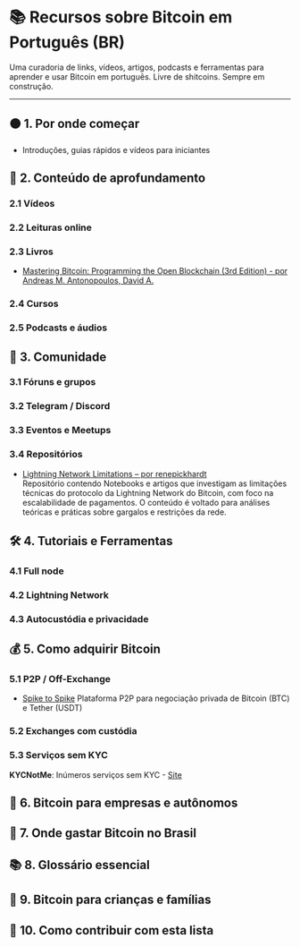 # 📚 Recursos sobre Bitcoin em Português (BR)

Uma curadoria de links, vídeos, artigos, podcasts e ferramentas para aprender e usar Bitcoin em português. Livre de shitcoins. Sempre em construção.

---

## 🟠 1. Por onde começar
- Introduções, guias rápidos e vídeos para iniciantes

## 📖 2. Conteúdo de aprofundamento

### 2.1 Vídeos
### 2.2 Leituras online
### 2.3 Livros

- [Mastering Bitcoin: Programming the Open Blockchain (3rd Edition) - por Andreas M. Antonopoulos, David A.](https://github.com/bitcoinbook/bitcoinbook)
  
### 2.4 Cursos
### 2.5 Podcasts e áudios

## 💬 3. Comunidade

### 3.1 Fóruns e grupos
### 3.2 Telegram / Discord
### 3.3 Eventos e Meetups
### 3.4 Repositórios

- [Lightning Network Limitations – por renepickhardt](https://github.com/renepickhardt/Lightning-Network-Limitations)  
  Repositório contendo Notebooks e artigos que investigam as limitações técnicas do protocolo da Lightning Network do Bitcoin, com foco na escalabilidade de pagamentos. O conteúdo é voltado para análises teóricas e práticas sobre gargalos e restrições da rede.

## 🛠️ 4. Tutoriais e Ferramentas

### 4.1 Full node
### 4.2 Lightning Network
### 4.3 Autocustódia e privacidade

## 💰 5. Como adquirir Bitcoin

### 5.1 P2P / Off-Exchange

- [Spike to Spike](https://spiketospike.com/)
  Plataforma P2P para negociação privada de Bitcoin (BTC) e Tether (USDT)
  
### 5.2 Exchanges com custódia
### 5.3 Serviços sem KYC

**KYCNotMe**: Inúmeros serviços sem KYC - [Site](https://kycnot.me/)


## 🧾 6. Bitcoin para empresas e autônomos

## 🛒 7. Onde gastar Bitcoin no Brasil

## 📚 8. Glossário essencial

## 👶 9. Bitcoin para crianças e famílias

## 🙋 10. Como contribuir com esta lista
